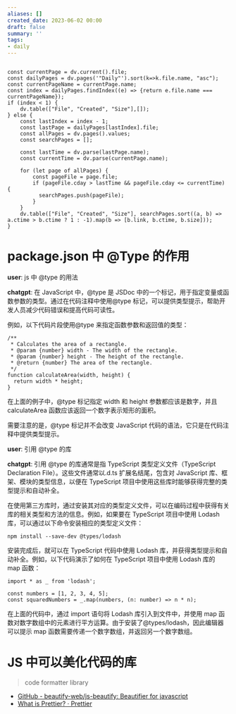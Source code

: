 ```yaml
---
aliases: []
created_date: 2023-06-02 00:00
draft: false
summary: ''
tags:
- daily
---
```


```dataviewjs

const currentPage = dv.current().file;
const dailyPages = dv.pages('"Daily"').sort(k=>k.file.name, "asc");
const currentPageName = currentPage.name;
const index = dailyPages.findIndex((e) => {return e.file.name === currentPageName});
if (index < 1) {
	dv.table(["File", "Created", "Size"],[]);
} else {
	const lastIndex = index - 1;
	const lastPage = dailyPages[lastIndex].file;
	const allPages = dv.pages().values;
	const searchPages = [];
	
	const lastTime = dv.parse(lastPage.name);
	const currentTime = dv.parse(currentPage.name);

	for (let page of allPages) {
		const pageFile = page.file;
		if (pageFile.cday > lastTime && pageFile.cday <= currentTime) {
		  searchPages.push(pageFile);
		}
	}
	dv.table(["File", "Created", "Size"], searchPages.sort((a, b) => a.ctime > b.ctime ? 1 : -1).map(b => [b.link, b.ctime, b.size]));
}

```

# package.json 中 @Type 的作用

**user**: js 中 @type 的用法

**chatgpt**: 在 JavaScript 中，@type 是 JSDoc 中的一个标记，用于指定变量或函数参数的类型。通过在代码注释中使用@type 标记，可以提供类型提示，帮助开发人员减少代码错误和提高代码可读性。

例如，以下代码片段使用@type 来指定函数参数和返回值的类型：

```
/**
 * Calculates the area of a rectangle.
 * @param {number} width - The width of the rectangle.
 * @param {number} height - The height of the rectangle.
 * @return {number} The area of the rectangle.
 */
function calculateArea(width, height) {
  return width * height;
}
```

在上面的例子中，@type 标记指定 width 和 height 参数都应该是数字，并且 calculateArea 函数应该返回一个数字表示矩形的面积。

需要注意的是，@type 标记并不会改变 JavaScript 代码的语法，它只是在代码注释中提供类型提示。

**user**: 引用 @type 的库

**chatgpt**: 引用 @type 的库通常是指 TypeScript 类型定义文件（TypeScript Declaration File）。这些文件通常以.d.ts 扩展名结尾，包含对 JavaScript 库、框架、模块的类型信息，以便在 TypeScript 项目中使用这些库时能够获得完整的类型提示和自动补全。

在使用第三方库时，通过安装其对应的类型定义文件，可以在编码过程中获得有关库的相关类型和方法的信息。例如，如果要在 TypeScript 项目中使用 Lodash 库，可以通过以下命令安装相应的类型定义文件：

```
npm install --save-dev @types/lodash
```

安装完成后，就可以在 TypeScript 代码中使用 Lodash 库，并获得类型提示和自动补全。例如，以下代码演示了如何在 TypeScript 项目中使用 Lodash 库的 map 函数：

```
import * as _ from 'lodash';

const numbers = [1, 2, 3, 4, 5];
const squaredNumbers = _.map(numbers, (n: number) => n * n);
```

在上面的代码中，通过 import 语句将 Lodash 库引入到文件中，并使用 map 函数对数字数组中的元素进行平方运算。由于安装了@types/lodash，因此编辑器可以提示 map 函数需要传递一个数字数组，并返回另一个数字数组。

# JS 中可以美化代码的库

> code formatter library

- [GitHub - beautify-web/js-beautify: Beautifier for javascript](https://github.com/beautify-web/js-beautify)
- [What is Prettier? · Prettier](https://prettier.io/docs/en/index.html)